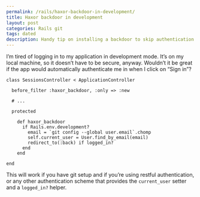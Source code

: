 ```yaml
---
permalink: /rails/haxor-backdoor-in-development/
title: Haxor backdoor in development
layout: post
categories: Rails git
tags: dated
description: Handy tip on installing a backdoor to skip authentication in development
---
```


I’m tired of logging in to my application in development mode. It’s on my local machine, so it doesn’t have to be secure, anyway. Wouldn’t it be great if the app would automatically authenticate me in when I click on “Sign in”?

    class SessionsController < ApplicationController
    
      before_filter :haxor_backdoor, :only => :new
    
      # ...
    
      protected
    
        def haxor_backdoor
          if Rails.env.development?
            email = `git config --global user.email`.chomp
            self.current_user = User.find_by_email(email)
            redirect_to(:back) if logged_in?
          end
        end
    
    end

This will work if you have git setup and if you’re using restful authentication, or any other authentication scheme that provides the `current_user` setter and a `logged_in?` helper.


